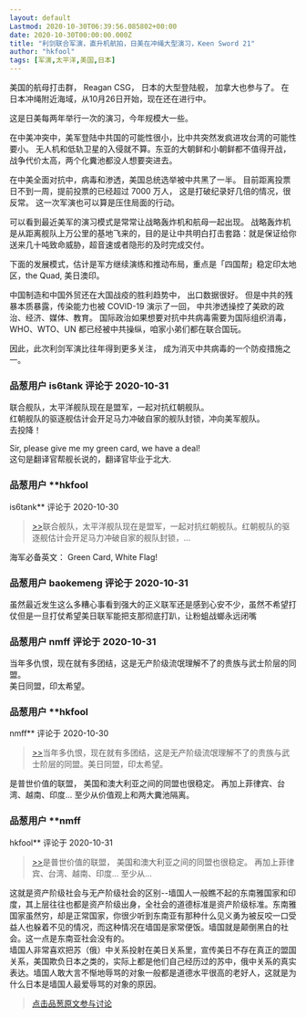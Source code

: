 ```yaml
---
layout: default
Lastmod: 2020-10-30T06:39:56.085802+00:00
date: 2020-10-30T00:00:00.000Z
title: "利剑联合军演，直升机航拍，日美在冲绳大型演习，Keen Sword 21"
author: "hkfool"
tags: [军演,太平洋,美国,日本]
---
```


美国的航母打击群， Reagan CSG， 日本的大型登陆舰， 加拿大也参与了。 在日本冲绳附近海域，从10月26日开始，现在还在进行中。  
  
这是日美每两年举行一次的演习，今年规模大一些。  
  
在中美冲突中，美军登陆中共国的可能性很小，比中共突然发疯进攻台湾的可能性要小。 无人机和低轨卫星的入侵就不算。东亚的大朝鲜和小朝鲜都不值得开战，战争代价太高，两个化糞池都没人想要突进去。  
  
在中美全面对抗中，病毒和渗透，美国总统选举被中共黑了一半。 目前距离投票日不到一周，提前投票的已经超过 7000 万人， 这是打破纪录好几倍的情况，很反常。 这一次军演也可以算是压住局面的行动。  
  
可以看到最近美军的演习模式是常常让战略轰炸机和航母一起出现。 战略轰炸机是从距离舰队上万公里的基地飞来的，目的是让中共明白打击套路：就是保证给你送来几十吨致命威胁，超音速或者隐形的及时完成交付。  
  
下面的发展模式，估计是军方继续演练和推动布局，重点是「四国帮」稳定印太地区，the Quad, 美日澳印。  
  
中国制造和中国外贸还在大国战疫的胜利趋势中， 出口数据很好。 但是中共的残暴本质暴露，传染能力也被 COVID-19 演示了一回， 中共渗透操控了美欧的政治、经济、媒体、教育。 国际政治如果想要对抗中共病毒需要为国际组织消毒， WHO、WTO、UN 都已经被中共操纵，咱家小弟们都在联合国玩。  
  
因此，此次利剑军演比往年得到更多关注， 成为消灭中共病毒的一个防疫措施之一。

            
### 品葱用户 **is6tank** 评论于 2020-10-31
        
联合舰队，太平洋舰队现在是盟军，一起对抗红朝舰队。  
红朝舰队的驱逐舰估计会开足马力冲破自家的舰队封锁，冲向美军舰队。  
去投降！  
  
Sir, please give me my green card, we have a deal!  
这句是翻译官帮舰长说的，翻译官毕业于北大.
        


            
### 品葱用户 **hkfool 
is6tank** 评论于 2020-10-30
        
> [\>>]( "/video/item_id-30295#")联合舰队，太平洋舰队现在是盟军，一起对抗红朝舰队。红朝舰队的驱逐舰估计会开足马力冲破自家的舰队封锁，...

  
  
海军必备英文： Green Card, White Flag!
        


            
### 品葱用户 **baokemeng** 评论于 2020-10-31
        
虽然最近发生这么多糟心事看到强大的正义联军还是感到心安不少，虽然不希望打仗但是一旦打仗希望美日联军能把支那彻底打趴，让粉蛆战螂永远闭嘴
        


            
### 品葱用户 **nmff** 评论于 2020-10-31
        
当年多仇恨，现在就有多团结，这是无产阶级流氓理解不了的贵族与武士阶层的同盟。  
美日同盟，印太希望。
        


            
### 品葱用户 **hkfool 
nmff** 评论于 2020-10-30
        
> [\>>]( "/video/item_id-30308#")当年多仇恨，现在就有多团结，这是无产阶级流氓理解不了的贵族与武士阶层的同盟。美日同盟，印太希望。

  
  
是普世价值的联盟， 美国和澳大利亚之间的同盟也很稳定。 再加上菲律宾、台湾、越南、印度... 至少从价值观上和两大糞池隔离。
        


            
### 品葱用户 **nmff 
hkfool** 评论于 2020-10-31
        
> [\>>]( "/video/item_id-30310#")是普世价值的联盟， 美国和澳大利亚之间的同盟也很稳定。 再加上菲律宾、台湾、越南、印度... 至少从...

  
这就是资产阶级社会与无产阶级社会的区别--墙国人一般瞧不起的东南雅国家和印度，其上层往往也都是资产阶级出身，全社会的道德标准是资产阶级标准。东南雅国家虽然穷，却是正常国家，你很少听到东南亚有那种什么见义勇为被反咬一口受益人也躲着不见的情况，而这种情况在墙国是家常便饭。墙国就是颠倒黑白的社会。这一点是东南亚社会没有的。  
墙国人非常喜欢把苏（俄）中关系投射在美日关系里，宣传美日不存在真正的盟国关系，美国欺负日本之类的，实际上都是他们自己经历过的苏中，俄中关系的真实表达。墙国人敢大言不惭地辱骂的对象一般都是道德水平很高的老好人，这就是为什么日本是墙国人最爱辱骂的对象的原因。
        






> [点击品葱原文参与讨论](https://pincong.rocks/video/3288)

